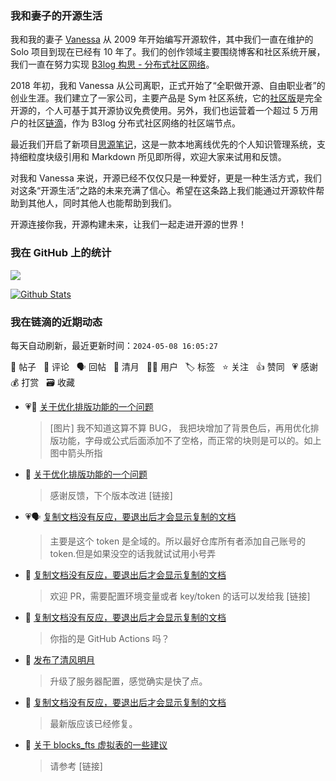 ### 我和妻子的开源生活

我和我的妻子 [Vanessa](https://github.com/Vanessa219) 从 2009 年开始编写开源软件，其中我们一直在维护的 Solo 项目到现在已经有 10 年了。我们的创作领域主要围绕博客和社区系统开展，我们一直在努力实现 [B3log 构思 - 分布式社区网络](https://ld246.com/article/1546941897596)。

2018 年初，我和 Vanessa 从公司离职，正式开始了“全职做开源、自由职业者”的创业生涯。我们建立了一家公司，主要产品是 Sym 社区系统，它的[社区版](https://github.com/88250/symphony)是完全开源的，个人可基于其开源协议免费使用。另外，我们也运营着一个超过 5 万用户的社区[链滴](https://ld246.com)，作为 B3log 分布式社区网络的社区端节点。

最近我们开启了新项目[思源笔记](https://github.com/siyuan-note/siyuan)，这是一款本地离线优先的个人知识管理系统，支持细粒度块级引用和 Markdown 所见即所得，欢迎大家来试用和反馈。

对我和 Vanessa 来说，开源已经不仅仅只是一种爱好，更是一种生活方式，我们对这条“开源生活”之路的未来充满了信心。希望在这条路上我们能通过开源软件帮助到其他人，同时其他人也能帮助到我们。

开源连接你我，开源构建未来，让我们一起走进开源的世界！

### 我在 GitHub 上的统计

<a title="Hits" target="_blank" href="https://github.com/88250/88250"><img src="https://hits.b3log.org/88250/88250.svg"></a>

[![Github Stats](https://github-readme-stats.vercel.app/api?username=88250&theme=tokyonight&show_icons=true)](https://github.com/88250)

<!--events start -->

### 我在链滴的近期动态

每天自动刷新，最近更新时间：`2024-05-08 16:05:27`

📝 帖子 &nbsp; 💬 评论 &nbsp; 🗣 回帖 &nbsp; 🌙 清月 &nbsp; 👨‍💻 用户 &nbsp; 🏷️ 标签 &nbsp; ⭐️ 关注 &nbsp; 👍 赞同 &nbsp; 💗 感谢 &nbsp; 💰 打赏 &nbsp; 🗃 收藏

* 💗📝 [关于优化排版功能的一个问题](https://ld246.com/article/1715086858533)

  > [图片] 我不知道这算不算 BUG， 我把块增加了背景色后，再用优化排版功能，字母或公式后面添加不了空格，而正常的块则是可以的。如上图中箭头所指
* 💬 [关于优化排版功能的一个问题](https://ld246.com/article/1715086858533/comment/1715135940734#comments)

  > 感谢反馈，下个版本改进 [链接]
* 💗🗣 [复制文档没有反应，要退出后才会显示复制的文档](https://ld246.com/article/1715067456626/comment/1715098560181#comments)

  > 主要是这个 token 是全域的。所以最好仓库所有者添加自己账号的 token.但是如果没空的话我就试试用小号弄
* 💬 [复制文档没有反应，要退出后才会显示复制的文档](https://ld246.com/article/1715067456626/comment/1715098560181#comments)

  > 欢迎 PR，需要配置环境变量或者 key/token 的话可以发给我 [链接]
* 💬 [复制文档没有反应，要退出后才会显示复制的文档](https://ld246.com/article/1715067456626/comment/1715098428360#comments)

  > 你指的是 GitHub Actions 吗？
* 🌙 [发布了清风明月](https://ld246.com/member/88250/breezemoons/1715098311953)

  > 升级了服务器配置，感觉确实是快了点。
* 💬 [复制文档没有反应，要退出后才会显示复制的文档](https://ld246.com/article/1715067456626/comment/1715098005266#comments)

  > 最新版应该已经修复。
* 💬 [关于 blocks_fts 虚拟表的一些建议](https://ld246.com/article/1641042386027/comment/1715094754892#comments)

  > 请参考 [链接]


<!--events end -->
